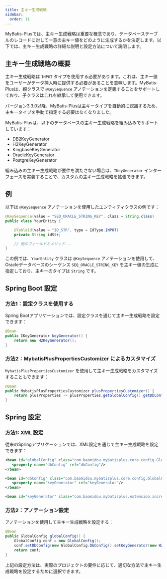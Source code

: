 ```yaml
---
title: 主キー生成戦略
sidebar:
  order: 11
---
```


MyBatis-Plusでは、主キー生成戦略は重要な概念であり、データベーステーブルのレコードに対して一意の主キー値をどのように生成するかを決定します。以下では、主キー生成戦略の詳細な説明と設定方法について説明します。

## 主キー生成戦略の概要

主キー生成戦略は `INPUT` タイプを使用する必要があります。これは、主キー値をユーザーがデータ挿入時に提供する必要があることを意味します。MyBatis-Plusは、親クラスで `@KeySequence` アノテーションを定義することをサポートしており、子クラスはこれを継承して使用できます。

バージョン3.3.0以降、MyBatis-Plusは主キータイプを自動的に認識するため、主キータイプを手動で指定する必要はなくなりました。

MyBatis-Plusは、以下のデータベースの主キー生成戦略を組み込みでサポートしています：

- DB2KeyGenerator
- H2KeyGenerator
- KingbaseKeyGenerator
- OracleKeyGenerator
- PostgreKeyGenerator

組み込みの主キー生成戦略が要件を満たさない場合は、`IKeyGenerator` インターフェースを実装することで、カスタムの主キー生成戦略を拡張できます。

## 例

以下は `@KeySequence` アノテーションを使用したエンティティクラスの例です：

```java
@KeySequence(value = "SEQ_ORACLE_STRING_KEY", clazz = String.class)
public class YourEntity {

    @TableId(value = "ID_STR", type = IdType.INPUT)
    private String idStr;

    // 他のフィールドとメソッド...
}
```

この例では、`YourEntity` クラスは `@KeySequence` アノテーションを使用して、Oracleデータベースのシーケンス `SEQ_ORACLE_STRING_KEY` を主キー値の生成に指定しており、主キーのタイプは `String` です。

## Spring Boot 設定

### 方法1：設定クラスを使用する

Spring Bootアプリケーションでは、設定クラスを通じて主キー生成戦略を設定できます：

```java
@Bean
public IKeyGenerator keyGenerator() {
    return new H2KeyGenerator();
}
```

### 方法2：MybatisPlusPropertiesCustomizer によるカスタマイズ

`MybatisPlusPropertiesCustomizer` を使用して主キー生成戦略をカスタマイズすることもできます：

```java
@Bean
public MybatisPlusPropertiesCustomizer plusPropertiesCustomizer() {
    return plusProperties -> plusProperties.getGlobalConfig().getDbConfig().setKeyGenerator(new H2KeyGenerator());
}
```

## Spring 設定

### 方法1: XML 設定

従来のSpringアプリケーションでは、XML設定を通じて主キー生成戦略を設定できます：

```xml
<bean id="globalConfig" class="com.baomidou.mybatisplus.core.config.GlobalConfig">
   <property name="dbConfig" ref="dbConfig"/>
</bean>

<bean id="dbConfig" class="com.baomidou.mybatisplus.core.config.GlobalConfig.DbConfig">
   <property name="keyGenerator" ref="keyGenerator"/>
</bean>

<bean id="keyGenerator" class="com.baomidou.mybatisplus.extension.incrementer.H2KeyGenerator"/>
```

### 方法2：アノテーション設定

アノテーションを使用して主キー生成戦略を設定する：

```java
@Bean
public GlobalConfig globalConfig() {
    GlobalConfig conf = new GlobalConfig();
    conf.setDbConfig(new GlobalConfig.DbConfig().setKeyGenerator(new H2KeyGenerator()));
    return conf;
}
```

上記の設定方法は、実際のプロジェクトの要件に応じて、適切な方法で主キー生成戦略を設定するために選択できます。
